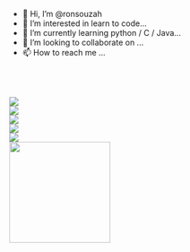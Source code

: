 - 👋 Hi, I’m @ronsouzah
- 👀 I’m interested in learn to code...
- 🌱 I’m currently learning python / C / Java...
- 💞️ I’m looking to collaborate on ...
- 📫 How to reach me ...


<div>
  <br>
  <br>
  <br>
  <h><img src="https://img.shields.io/badge/Counter_Strike-000000?style=for-the-badge&logo=counter-strike&logoColor=white">	
    <br> 
    <img src="https://img.shields.io/badge/Steam-000000?style=for-the-badge&logo=steam&logoColor=white">
   </h> 
  <br>
   <h> <img src="https://img.shields.io/badge/JavaScript-F7DF1E?style=for-the-badge&logo=JavaScript&logoColor=white">
     <br>
     <img src="https://img.shields.io/badge/CSS3-1572B6?style=for-the-badge&logo=css3&logoColor=white"> 
     <br>
     <img src="https://img.shields.io/badge/HTML-239120?style=for-the-badge&logo=html5&logoColor=white"> 
  </h>

</div>

<!---
ronsouzah/ronsouzah is a ✨ special ✨ repository because its `README.md` (this file) appears on your GitHub profile.
You can click the Preview link to take a look at your changes.
--->

<div> <img height="180cm" src="https://github-readme-stats.vercel.app/api?username=ronsouzah&theme=blue-green"</div>
